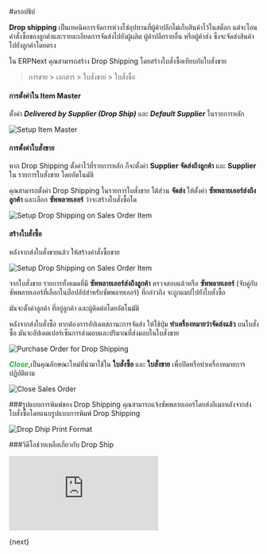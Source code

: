 <!-- add-breadcrumbs -->
#ดรอปชิป

**Drop shipping** เป็นเทคนิคการจัดการห่วงโซ่อุปทานที่ผู้ค้าปลีกไม่เก็บสินค้าไว้ในสต็อก แต่จะโอนคำสั่งซื้อของลูกค้าและรายละเอียดการจัดส่งไปยังผู้ผลิต ผู้ค้าปลีกรายอื่น หรือผู้ค้าส่ง ซึ่งจะจัดส่งสินค้าไปยังลูกค้าโดยตรง

ใน ERPNext คุณสามารถสร้าง Drop Shipping โดยสร้างใบสั่งซื้อเทียบกับใบสั่งขาย

> การขาย > เอกสาร > ใบสั่งขาย > ใบสั่งซื้อ

#### การตั้งค่าใน Item Master

ตั้งค่า **_Delivered by Supplier (Drop Ship)_** และ **_Default Supplier_** ในรายการหลัก

<img class="screenshot" alt="Setup Item Master" src="{{docs_base_url}}/assets/img/selling/setup-drop-ship-on-item-master.png">

#### การตั้งค่าใบสั่งขาย
หาก Drop Shipping ตั้งค่าไว้ที่รายการหลัก ก็จะตั้งค่า **Supplier จัดส่งถึงลูกค้า** และ **Supplier** ใน รายการใบสั่งขาย โดยอัตโนมัติ

คุณสามารถตั้งค่า Drop Shipping ในรายการใบสั่งขาย ใต้ส่วน **จัดส่ง** ให้ตั้งค่า **ซัพพลายเออร์ส่งถึงลูกค้า** และเลือก **ซัพพลายเออร์** ว่าจะสร้างใบสั่งซื้อใด

<img class="screenshot" alt="Setup Drop Shipping on Sales Order Item" src="{{docs_base_url}}/assets/img/selling/setup-drop-ship-on-sales-order-item.png">

#### สร้างใบสั่งซื้อ
หลังจากส่งใบสั่งขายแล้ว ให้สร้างคำสั่งซื้อขาย

<img class="screenshot" alt="Setup Drop Shipping on Sales Order Item" src="{{docs_base_url}}/assets/img/selling/drop-ship-sales-order.png">

จากใบสั่งขาย รายการทั้งหมดที่มี **ซัพพลายเออร์ส่งถึงลูกค้า** ตรวจสอบแล้วหรือ **ซัพพลายเออร์** (จับคู่กับซัพพลายเออร์ที่เลือกในป๊อปอัปสำหรับซัพพลายเออร์) ที่กล่าวถึง จะถูกแมปไปยังใบสั่งซื้อ

มันจะตั้งค่าลูกค้า ที่อยู่ลูกค้า และผู้ติดต่อโดยอัตโนมัติ

หลังจากส่งใบสั่งซื้อ หากต้องการอัปเดตสถานะการจัดส่ง ให้ใช้ปุ่ม **ทำเครื่องหมายว่าจัดส่งแล้ว** บนใบสั่งซื้อ มันจะอัปเดตเปอร์เซ็นการส่งมอบและปริมาณที่ส่งมอบในใบสั่งขาย

<img class="screenshot" alt="Purchase Order for Drop Shipping" src="{{docs_base_url}}/assets/img/selling/drop-ship-purchase-order.png">

<span style="color:#18B52D">**_Close_**</span>,เป็นคุณลักษณะใหม่ที่นำมาใช้ใน **ใบสั่งซื้อ** และ **ใบสั่งขาย** เพื่อปิดหรือทำเครื่องหมายการปฏิบัติตาม

<img class="screenshot" alt="Close Sales Order" src="{{docs_base_url}}/assets/img/selling/close-sales-order.png">

###รูปแบบการพิมพ์ของ Drop Shipping
คุณสามารถแจ้งซัพพลายเออร์โดยส่งอีเมลหลังจากส่งใบสั่งซื้อโดยแนบรูปแบบการพิมพ์ Drop Shipping

<img class="screenshot" alt="Drop Dhip Print Format" src="{{docs_base_url}}/assets/img/selling/drop-ship-print-format.png">

###วิดีโอช่วยเหลือเกี่ยวกับ Drop Ship

<div class="embed-container">
    <iframe src="https://www.youtube.com/embed/hUc0hu_XLdo?rel=0" frameborder="0" allowfullscreen>
    </iframe>
</div>

{next}    